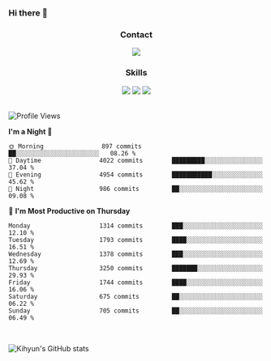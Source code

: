 ### Hi there 👋

<!--
**Key5771/Key5771** is a ✨ _special_ ✨ repository because its `README.md` (this file) appears on your GitHub profile.

Here are some ideas to get you started:

- 🔭 I’m currently working on ...
- 🌱 I’m currently learning ...
- 👯 I’m looking to collaborate on ...
- 🤔 I’m looking for help with ...
- 💬 Ask me about ...
- 📫 How to reach me: ...
- 😄 Pronouns: ...
- ⚡ Fun fact: ...
-->

<h3 align="center">Contact</h3>
<div align="center">
  <a href="mailto:ksj57715@gmail.com"><img src="https://img.shields.io/badge/Gmail-D14836?style=for-the-badge&logo=gmail&logoColor=white"/></a>
</div>

<h3 align="center">Skills</h3>
<div align="center">
  <img src="https://img.shields.io/badge/iOS-000000?style=for-the-badge&logo=ios&logoColor=white"/>
  <img src="https://img.shields.io/badge/Swift-FA7343?style=for-the-badge&logo=swift&logoColor=white"/>
  <img src="https://img.shields.io/badge/Xcode-007ACC?style=for-the-badge&logo=Xcode&logoColor=white"/>
</div>

<br>

<!--START_SECTION:waka-->
![Profile Views](http://img.shields.io/badge/Profile%20Views-0-blue)

**I'm a Night 🦉** 

```text
🌞 Morning                897 commits         ██░░░░░░░░░░░░░░░░░░░░░░░   08.26 % 
🌆 Daytime                4022 commits        █████████░░░░░░░░░░░░░░░░   37.04 % 
🌃 Evening                4954 commits        ███████████░░░░░░░░░░░░░░   45.62 % 
🌙 Night                  986 commits         ██░░░░░░░░░░░░░░░░░░░░░░░   09.08 % 
```
📅 **I'm Most Productive on Thursday** 

```text
Monday                   1314 commits        ███░░░░░░░░░░░░░░░░░░░░░░   12.10 % 
Tuesday                  1793 commits        ████░░░░░░░░░░░░░░░░░░░░░   16.51 % 
Wednesday                1378 commits        ███░░░░░░░░░░░░░░░░░░░░░░   12.69 % 
Thursday                 3250 commits        ███████░░░░░░░░░░░░░░░░░░   29.93 % 
Friday                   1744 commits        ████░░░░░░░░░░░░░░░░░░░░░   16.06 % 
Saturday                 675 commits         ██░░░░░░░░░░░░░░░░░░░░░░░   06.22 % 
Sunday                   705 commits         ██░░░░░░░░░░░░░░░░░░░░░░░   06.49 % 
```



<!--END_SECTION:waka-->

<br>


![Kihyun's GitHub stats](https://github-readme-stats.vercel.app/api?username=key5771&show_icons=true&theme=radical)
